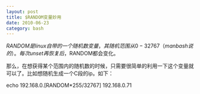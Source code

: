 ```yaml
---
layout: post
title: $RANDOM变量妙用
date: 2010-06-23
category: bash
---
```


$RANDOM是linux自带的一个随机数变量，其随机范围从0-32767（man bash说的）。每次unset再恢复后，$RANDOM都会变化。

那么，在想获得某个范围内的随机数的时候，只需要很简单的利用一下这个变量就可以了。比如想随机生成一个C段的ip。如下：

echo 192.168.0.$[$RANDOM*255/32767]
192.168.0.71


